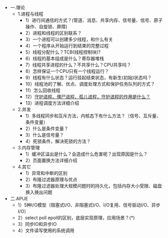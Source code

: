 * 一.理论
    - 1.进程与线程
        - 1）进行间通信的方式？(管道、消息、共享内存、信号量、信号、原子操作、自旋锁、屏障)
        - 2）进程和线程的区别联系？
        - 3）一个进程可以创建多少线程，和什么有关
        - 4）一个程序从开始运行到结束的完整过程
        - 5）线程分配什么？TCB(线程控制块)?
        - 6）线程的基本组成是什么？寄存器堆栈
        - 7）线程共享进程的什么？不共享什么？CPU共享吗？
        - 8）怎样保证一个CPU只有一个线程运行？
        - 9）线程有什么状态？运行挂起结束状态，有新生(初始)状态吗？
        - 10）线程池的了解、优点、调度处理方式和保护任务队列的方式？
        - 11）怎么回收线程
        - 12）[守护进程、僵尸进程、孤儿进程，守护进程的作用是什么？](http://liubigbin.github.io/2016/03/11/Linux-%E4%B9%8B%E5%AE%88%E6%8A%A4%E8%BF%9B%E7%A8%8B%E3%80%81%E5%83%B5%E6%AD%BB%E8%BF%9B%E7%A8%8B%E4%B8%8E%E5%AD%A4%E5%84%BF%E8%BF%9B%E7%A8%8B/)
        - 13）进程调度方法详细介绍
    - 2.并发
        - 1）多线程同步和互斥方法，内核态下有什么方法？（信号、互斥量、条件变量）
        - 2）什么是条件变量？
        - 3）什么是信号量？
        - 4）死锁条件，解决死锁的方法？
    - 3.内存管理
        - 1）缓冲区溢出是什么？会造成什么危害呢？出现原因是什么？
        - 2）页面置换方法详细介绍
    - 4.其它
        - 1）异常和中断的区别
        - 2）布隆过滤器原理与优点
        - 3）布隆过滤器处理大规模问题时的持久化，包括内存大小受限、磁盘换入换出问题
* 二.APUE
    - 1）5种I/O模型（阻塞式I/O、非阻塞式I/O、I/O复用、信号驱动I/O、异步I/O）
    - 2）select poll epoll的区别，底层实现原理，应用场景？(\*)
    - 3）同步IO和异步IO
    - 4）文件读写使用的系统调用
